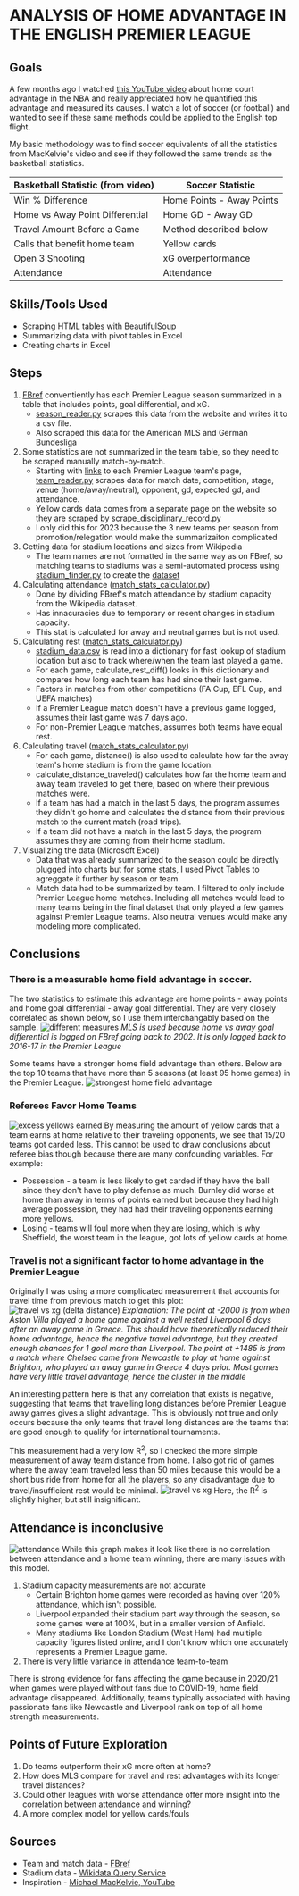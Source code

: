 # ANALYSIS OF HOME ADVANTAGE IN THE ENGLISH PREMIER LEAGUE

## Goals
A few months ago I watched [this YouTube video](https://www.youtube.com/watch?v=kNy5XBae9Eg) about home court advantage in the NBA and really appreciated how he quantified this advantage and measured its causes. I watch a lot of soccer (or football) and wanted to see if these same methods could be applied to the English top flight.

My basic methodology was to find soccer equivalents of all the statistics from MacKelvie's video and see if they followed the same trends as the basketball statistics.

| Basketball Statistic (from video) | Soccer Statistic          |
|-----------------------------------|---------------------------|
| Win % Difference                  | Home Points - Away Points |
| Home vs Away Point Differential   | Home GD - Away GD         |
| Travel Amount Before a Game       | Method described below    |
| Calls that benefit home team      | Yellow cards              |
| Open 3 Shooting                   | xG overperformance        |
| Attendance                        | Attendance                |

## Skills/Tools Used

- Scraping HTML tables with BeautifulSoup
- Summarizing data with pivot tables in Excel
- Creating charts in Excel

## Steps

1. [FBref](https://fbref.com/en/comps/9/2023-2024/2023-2024-Premier-League-Stats) conventiently has each Premier League season summarized in a table that includes points, goal differential, and xG.
   - [season_reader.py](code/season_reader.py) scrapes this data from the website and writes it to a csv file.
   - Also scraped this data for the American MLS and German Bundesliga
2. Some statistics are not summarized in the team table, so they need to be scraped manually match-by-match.
   - Starting with [links](datasets/epl_2023_teams) to each Premier League team's page, [team_reader.py](code/team_reader.py) scrapes data for match date, competition, stage, venue (home/away/neutral), opponent,   gd, expected gd, and attendance.
   - Yellow cards data comes from a separate page on the website so they are scraped by [scrape_disciplinary_record.py](code/scrape_disciplinary_record.py)
   - I only did this for 2023 because the 3 new teams per season from promotion/relegation would make the summarizaiton complicated
3. Getting data for stadium locations and sizes from Wikipedia
   - The team names are not formatted in the same way as on FBref, so matching teams to stadiums was a semi-automated process using [stadium_finder.py](code/stadium_finder.py) to create the [dataset](datasets/stadium_data.csv)
4. Calculating attendance ([match_stats_calculator.py](code/match_stats_calculator.py))
   - Done by dividing FBref's match attendance by stadium capacity from the Wikipedia dataset.
   - Has innacuracies due to temporary or recent changes in stadium capacity.
   - This stat is calculated for away and neutral games but is not used.
5. Calculating rest ([match_stats_calculator.py](code/match_stats_calculator.py))
   - [stadium_data.csv](datasets/stadium_data.csv) is read into a dictionary for fast lookup of stadium location but also to track where/when the team last played a game.
   - For each game, calculate_rest_diff() looks in this dictionary and compares how long each team has had since their last game. 
   - Factors in matches from other competitions (FA Cup, EFL Cup, and UEFA matches)
   - If a Premier League match doesn't have a previous game logged, assumes their last game was 7 days ago.
   - For non-Premier League matches, assumes both teams have equal rest.
6. Calculating travel ([match_stats_calculator.py](code/match_stats_calculator.py))
   - For each game, distance() is also used to calculate how far the away team's home stadium is from the game location.
   - calculate_distance_traveled() calculates how far the home team and away team traveled to get there, based on where their previous matches were.
   - If a team has had a match in the last 5 days, the program assumes they didn't go home and calculates the distance from their previous match to the current match (road trips).
   - If a team did not have a match in the last 5 days, the program assumes they are coming from their home stadium.
7. Visualizing the data (Microsoft Excel)
   - Data that was already summarized to the season could be directly plugged into charts but for some stats, I used Pivot Tables to agreggate it further by season or team.
   - Match data had to be summarized by team. I filtered to only include Premier League home matches. Including all matches would lead to many teams being in the final dataset that only played a few games against Premier League teams. Also neutral venues would make any modeling more complicated. 

## Conclusions 
### There is a measurable home field advantage in soccer.

The two statistics to estimate this advantage are home points - away points and home goal differential - away goal differential. They are very closely correlated as shown below, so I use them interchangably based on the sample.
![different measures](https://github.com/user-attachments/assets/362be50b-e40d-4868-a041-c7ec5a7d5919)
*MLS is used because home vs away goal differential is logged on FBref going back to 2002. It is only logged back to 2016-17 in the Premier League*<br>

Some teams have a stronger home field advantage than others. Below are the top 10 teams that have more than 5 seasons (at least 95 home games) in the Premier League.
![strongest home field advantage](https://github.com/user-attachments/assets/3b58707e-6f44-41c5-bacd-06b43b524e81)

### Referees Favor Home Teams
![excess yellows earned](https://github.com/user-attachments/assets/fb51c220-0058-4666-9c86-87cb475415ee)
By measuring the amount of yellow cards that a team earns at home relative to their traveling opponents, we see that 15/20 teams got carded less. This cannot be used to draw conclusions about referee bias though because there are many confounding variables. For example:
- Possession - a team is less likely to get carded if they have the ball since they don't have to play defense as much. Burnley did worse at home than away in terms of points earned but because they had high average possession, they had had their traveling opponents earning more yellows.
- Losing - teams will foul more when they are losing, which is why Sheffield, the worst team in the league, got lots of yellow cards at home.

### Travel is not a significant factor to home advantage in the Premier League
Originally I was using a more complicated measurement that accounts for travel time from previous match to get this plot:
![travel vs xg (delta distance)](https://github.com/user-attachments/assets/7be799c0-7ea4-4528-9a92-66ae0fdebf58)
*Explanation: The point at -2000 is from when Aston Villa played a home game against a well rested Liverpool 6 days after an away game in Greece. This should have theoretically reduced their home advantage, hence the negative travel advantage, but they created enough chances for 1 goal more than Liverpool. The point at +1485 is from a match where Chelsea came from Newcastle to play at home against Brighton, who played an away game in Greece 4 days prior. Most games have very little travel advantage, hence the cluster in the middle*<br>

An interesting pattern here is that any correlation that exists is negative, suggesting that teams that travelling long distances before Premier League away games gives a slight advantage. This is obviously not true and only occurs because the only teams that travel long distances are the teams that are good enough to qualify for international tournaments.<br>

This measurement had a very low R<sup>2</sup>, so I checked the more simple measurement of away team distance from home. I also got rid of games where the away team traveled less than 50 miles because this would be a short bus ride from home for all the players, so any disadvantage due to travel/insufficient rest would be minimal.
![travel vs xg](https://github.com/user-attachments/assets/1ffbc4f1-5890-454e-8736-8a7456d84bd8)
Here, the R<sup>2</sup> is slightly higher, but still insignificant.

## Attendance is inconclusive
![attendance](https://github.com/user-attachments/assets/8e63c3e3-186d-426f-be02-11e0bed5df82)
While this graph makes it look like there is no correlation between attendance and a home team winning, there are many issues with this model.
1. Stadium capacity measurements are not accurate
   - Certain Brighton home games were recorded as having over 120% attendance, which isn't possible.
   - Liverpool expanded their stadium part way through the season, so some games were at 100%, but in a smaller version of Anfield.
   - Many stadiums like London Stadium (West Ham) had multiple capacity figures listed online, and I don't know which one accurately represents a Premier League game.
2. There is very little variance in attendance team-to-team

There is strong evidence for fans affecting the game because in 2020/21 when games were played without fans due to COVID-19, home field advantage disappeared. Additionally, teams typically associated with having passionate fans like Newcastle and Liverpool rank on top of all home strength measurements.

## Points of Future Exploration
1. Do teams outperform their xG more often at home?
2. How does MLS compare for travel and rest advantages with its longer travel distances?
3. Could other leagues with worse attendance offer more insight into the correlation between attendance and winning?
4. A more complex model for yellow cards/fouls

## Sources
- Team and match data - [FBref](https://fbref.com)
- Stadium data - [Wikidata Query Service](https://query.wikidata.org/)
- Inspiration - [Michael MacKelvie, YouTube](https://www.youtube.com/watch?v=kNy5XBae9Eg)
